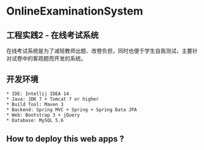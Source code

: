 # OnlineExaminationSystem

## 工程实践2 - 在线考试系统
在线考试系统是为了减轻教师出题、改卷负担，同时也便于学生自我测试，主要针对试卷中的客观题而开发的系统。

## 开发环境
    * IDE: Intellij IDEA 14
    * Java: JDK 7 + Tomcat 7 or higher
    * Build Tool: Maven 3
    * Backend: Spring MVC + Spring + Spring Data JPA
    * Web: Bootstrap 3 + jQuery
    * Database: MySQL 5.6

## How to deploy this web apps ?
